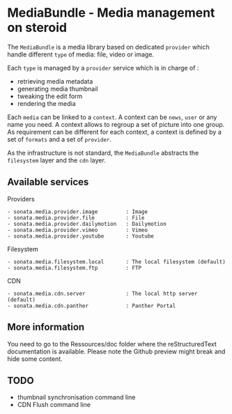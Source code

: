 MediaBundle - Media management on steroid
=========================================

The ``MediaBundle`` is a media library based on dedicated ``provider`` which handle different
``type`` of media: file, video or image.

Each ``type`` is managed by a ``provider`` service which is in charge of :

  - retrieving media metadata
  - generating media thumbnail
  - tweaking the edit form
  - rendering the media

Each ``media`` can be linked to a ``context``. A context can be ``news``, ``user`` or any
name you need. A context allows to regroup a set of picture into one group. As requirement
can be different for each context, a context is defined by a set of ``formats`` and a set of
``provider``.

As the infrastructure is not standard, the ``MediaBundle`` abstracts the ``filesystem`` layer
and the ``cdn`` layer.


Available services
------------------

 Providers

    - sonata.media.provider.image         : Image
    - sonata.media.provider.file          : File
    - sonata.media.provider.dailymotion   : Dailymotion
    - sonata.media.provider.vimeo         : Vimeo
    - sonata.media.provider.youtube       : Youtube

 Filesystem

    - sonata.media.filesystem.local       : The local filesystem (default)
    - sonata.media.filesystem.ftp         : FTP


 CDN

    - sonata.media.cdn.server             : The local http server (default)
    - sonata.media.cdn.panther            : Panther Portal


More information
----------------

You need to go to the Ressources/doc folder where the reStructuredText documentation is available.
Please note the Github preview might break and hide some content.

TODO
----

 - thumbnail synchronisation command line
 - CDN Flush command line